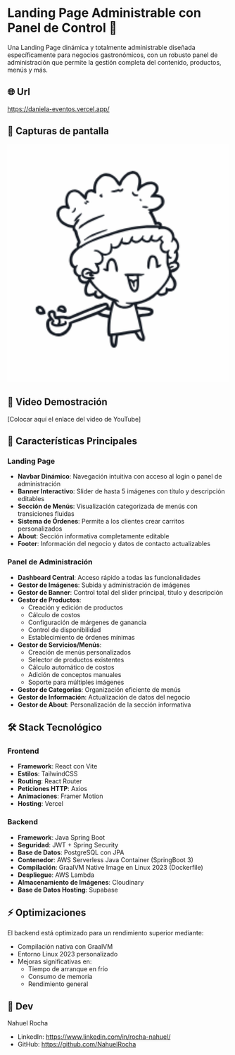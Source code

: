 # Landing Page Administrable con Panel de Control 🚀

Una Landing Page dinámica y totalmente administrable diseñada específicamente para negocios gastronómicos, con un robusto panel de administración que permite la gestión completa del contenido, productos, menús y más.

## 🌐 Url
https://daniela-eventos.vercel.app/

## 📸 Capturas de pantalla
<img src="https://github.com/NahuelRocha/Fullstack-App/blob/main/Frontend/src/assets/images/TEST.png" alt="Landing Page" width="600"/>

## 🎥 Video Demostración
[Colocar aquí el enlace del video de YouTube]

## 🌟 Características Principales

### Landing Page
- **Navbar Dinámico**: Navegación intuitiva con acceso al login o panel de administración
- **Banner Interactivo**: Slider de hasta 5 imágenes con título y descripción editables
- **Sección de Menús**: Visualización categorizada de menús con transiciones fluidas
- **Sistema de Órdenes**: Permite a los clientes crear carritos personalizados
- **About**: Sección informativa completamente editable
- **Footer**: Información del negocio y datos de contacto actualizables

### Panel de Administración
- **Dashboard Central**: Acceso rápido a todas las funcionalidades
- **Gestor de Imágenes**: Subida y administración de imágenes
- **Gestor de Banner**: Control total del slider principal, titulo y descripción
- **Gestor de Productos**: 
  - Creación y edición de productos
  - Cálculo de costos
  - Configuración de márgenes de ganancia
  - Control de disponibilidad
  - Establecimiento de órdenes mínimas
- **Gestor de Servicios/Menús**:
  - Creación de menús personalizados
  - Selector de productos existentes
  - Cálculo automático de costos
  - Adición de conceptos manuales
  - Soporte para múltiples imágenes
- **Gestor de Categorías**: Organización eficiente de menús
- **Gestor de Información**: Actualización de datos del negocio
- **Gestor de About**: Personalización de la sección informativa

## 🛠️ Stack Tecnológico

### Frontend
- **Framework**: React con Vite
- **Estilos**: TailwindCSS
- **Routing**: React Router
- **Peticiones HTTP**: Axios
- **Animaciones**: Framer Motion
- **Hosting**: Vercel

### Backend
- **Framework**: Java Spring Boot
- **Seguridad**: JWT + Spring Security
- **Base de Datos**: PostgreSQL con JPA
- **Contenedor**: AWS Serverless Java Container (SpringBoot 3)
- **Compilación**: GraalVM Native Image en Linux 2023 (Dockerfile)
- **Despliegue**: AWS Lambda
- **Almacenamiento de Imágenes**: Cloudinary
- **Base de Datos Hosting**: Supabase

## ⚡ Optimizaciones

El backend está optimizado para un rendimiento superior mediante:
- Compilación nativa con GraalVM
- Entorno Linux 2023 personalizado
- Mejoras significativas en:
  - Tiempo de arranque en frío
  - Consumo de memoria
  - Rendimiento general

## 👤 Dev
Nahuel Rocha
- LinkedIn: https://www.linkedin.com/in/rocha-nahuel/
- GitHub: https://github.com/NahuelRocha
